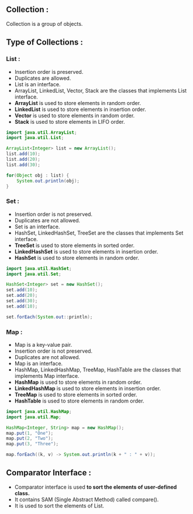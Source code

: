 ## Collection :

Collection is a group of objects.

## Type of Collections :

### List :

- Insertion order is preserved.
- Duplicates are allowed.
- List is an interface.
- ArrayList, LinkedList, Vector, Stack are the classes that implements List interface.
- **ArrayList** is used to store elements in random order.
- **LinkedList** is used to store elements in insertion order.
- **Vector** is used to store elements in random order.
- **Stack** is used to store elements in LIFO order.
    
```java
import java.util.ArrayList;
import java.util.List;

ArrayList<Integer> list = new ArrayList();
list.add(10);
list.add(20);
list.add(30);

for(Object obj : list) {
    System.out.println(obj);
}
```




### Set :

- Insertion order is not preserved.
- Duplicates are not allowed.
- Set is an interface.
- HashSet, LinkedHashSet, TreeSet are the classes that implements Set interface.
- **TreeSet** is used to store elements in sorted order.
- **LinkedHashSet** is used to store elements in insertion order.
- **HashSet** is used to store elements in random order.

```java
import java.util.HashSet;
import java.util.Set;

HashSet<Integer> set = new HashSet();
set.add(10);
set.add(20);
set.add(30);
set.add(10);

set.forEach(System.out::println);
```

### Map :

- Map is a key-value pair.
- Insertion order is not preserved.
- Duplicates are not allowed.
- Map is an interface.
- HashMap, LinkedHashMap, TreeMap, HashTable are the classes that implements Map interface.
- **HashMap** is used to store elements in random order.
- **LinkedHashMap** is used to store elements in insertion order.
- **TreeMap** is used to store elements in sorted order.
- **HashTable** is used to store elements in random order.

```java
import java.util.HashMap;
import java.util.Map;

HashMap<Integer, String> map = new HashMap();
map.put(1, "One");
map.put(2, "Two");
map.put(3, "Three");

map.forEach((k, v) -> System.out.println(k + " : " + v));
```

## Comparator Interface :

- Comparator interface is used **to sort the elements of user-defined class.**
- It contains SAM (Single Abstract Method) called compare().
- It is used to sort the elements of List.
